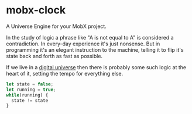 # mobx-clock
A Universe Engine for your MobX project.

In the study of logic a phrase like "A is not equal to A" is considered a contradiction. In every-day experience it's just nonsense. But in programming it's an elegant instruction to the machine, telling it to flip it's state back and forth as fast as possible.

If we live in a [digital universe](https://www.theatlantic.com/past/docs/issues/88apr/wright.htm) then there is probably some such logic at the heart of it, setting the tempo for everything else.

```javascript
let state = false;
let running = true;
while(running) {
  state != state
}
```

